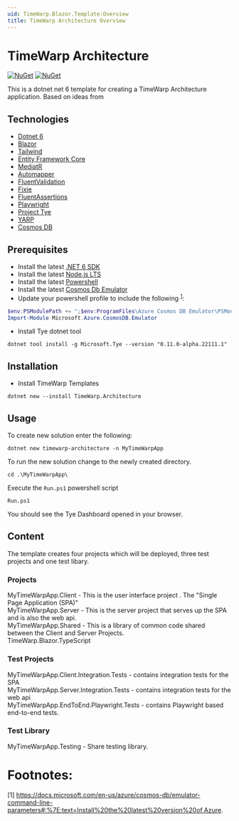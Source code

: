 ```yaml
---
uid: TimeWarp.Blazor.Template:Overview
title: TimeWarp Architecture Overview
---
```


# TimeWarp Architecture

[![NuGet](https://img.shields.io/nuget/v/TimeWarp.Architecture.svg)](https://www.nuget.org/packages/TimeWarp.Architecture/)
[![NuGet](https://img.shields.io/nuget/dt/TimeWarp.Architecture.svg)](https://www.nuget.org/packages/TimeWarp.Architecture/)

This is a dotnet net 6 template for creating a TimeWarp Architecture application. Based on ideas from 

## Technologies
* [Dotnet 6](https://dotnet.microsoft.com/en-us/download/dotnet/6.0)
* [Blazor](https://docs.microsoft.com/en-us/aspnet/core/blazor/?view=aspnetcore-6.0)
* [Tailwind](https://tailwindcss.com/)
* [Entity Framework Core](https://docs.microsoft.com/en-us/ef/core/)
* [MediatR](https://github.com/jbogard/MediatR)
* [Automapper](https://automapper.org/)
* [FluentValidation](https://fluentvalidation.net/)
* [Fixie](https://github.com/fixie/fixie/wiki)
* [FluentAssertions](https://fluentassertions.com/)
* [Playwright](https://playwright.dev/)
* [Project Tye](https://github.com/dotnet/tye)
* [YARP](https://microsoft.github.io/reverse-proxy/)
* [Cosmos DB](https://docs.microsoft.com/en-us/azure/cosmos-db/introduction)

## Prerequisites

* Install the latest [.NET 6 SDK](https://dotnet.microsoft.com/download/dotnet/6.0)
* Install the latest [Node.js LTS](https://nodejs.org/en/)
* Install the latest [Powershell](https://docs.microsoft.com/en-us/powershell/scripting/install/installing-powershell)
* Install the latest [Cosmos Db Emulator](https://docs.microsoft.com/en-us/azure/cosmos-db/local-emulator?tabs=ssl-netstd21)
* Update your powershell profile to include the following <sup><a href="#footnotes">1</a></sup>:
```powershell
$env:PSModulePath += ";$env:ProgramFiles\Azure Cosmos DB Emulator\PSModules"
Import-Module Microsoft.Azure.CosmosDB.Emulator
```
* Install Tye dotnet tool 
```console
dotnet tool install -g Microsoft.Tye --version "0.11.0-alpha.22111.1"
```
## Installation

* Install TimeWarp Templates
```console
dotnet new --install TimeWarp.Architecture
```

## Usage

To create new solution enter the following:

```console
dotnet new timewarp-architecture -n MyTimeWarpApp
```

To run the new solution change to the newly created directory. 

```console
cd .\MyTimeWarpApp\
```
Execute the `Run.ps1` powershell script

```console
Run.ps1
```

You should see the Tye Dashboard opened in your browser.

## Content

The template creates four projects which will be deployed, three test projects and one test libary.

### Projects

MyTimeWarpApp.Client - This is the user interface project . The "Single Page Application (SPA)"  
MyTimeWarpApp.Server - This is the server project that serves up the SPA and is also the web api.  
MyTimeWarpApp.Shared - This is a library of common code shared between the Client and Server Projects.  
TimeWarp.Blazor.TypeScript

### Test Projects

MyTimeWarpApp.Client.Integration.Tests - contains integration tests for the SPA  
MyTimeWarpApp.Server.Integration.Tests - contains integration tests for the web api  
MyTimeWarpApp.EndToEnd.Playwright.Tests - contains Playwright based end-to-end tests.

### Test Library
MyTimeWarpApp.Testing - Share testing library.


# Footnotes:
[1] https://docs.microsoft.com/en-us/azure/cosmos-db/emulator-command-line-parameters#:%7E:text=Install%20the%20latest%20version%20of,Azure.